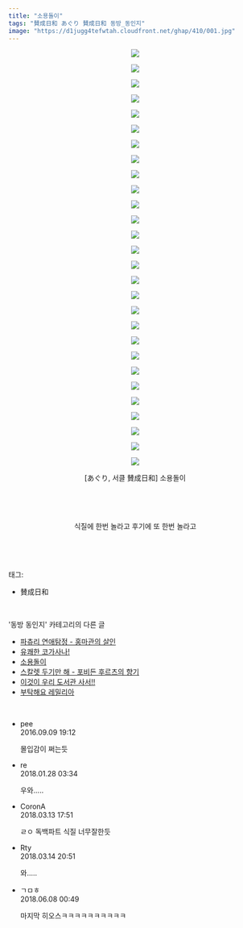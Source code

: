 ```yaml
---
title: "소용돌이"
tags: "賛成日和 あぐり 賛成日和 동방_동인지"
image: "https://d1jugg4tefwtah.cloudfront.net/ghap/410/001.jpg"
---
```

<div class="article">
<p style="text-align: center; clear: none; float: none;"><img src="{{ site.imgserver11 }}/ghap/410/001.jpg"/></p>
<p style="text-align: center; clear: none; float: none;"><img src="{{ site.imgserver11 }}/ghap/410/002.jpg"/></p>
<p style="text-align: center; clear: none; float: none;"><img src="{{ site.imgserver11 }}/ghap/410/003.jpg"/></p>
<p style="text-align: center; clear: none; float: none;"><img src="{{ site.imgserver11 }}/ghap/410/004.jpg"/></p>
<p style="text-align: center; clear: none; float: none;"><img src="{{ site.imgserver11 }}/ghap/410/005.jpg"/></p>
<p style="text-align: center; clear: none; float: none;"><img src="{{ site.imgserver11 }}/ghap/410/006.jpg"/></p>
<p style="text-align: center; clear: none; float: none;"><img src="{{ site.imgserver11 }}/ghap/410/007.jpg"/></p>
<p style="text-align: center; clear: none; float: none;"><img src="{{ site.imgserver11 }}/ghap/410/008.jpg"/></p>
<p style="text-align: center; clear: none; float: none;"><img src="{{ site.imgserver11 }}/ghap/410/009.jpg"/></p>
<p style="text-align: center; clear: none; float: none;"><img src="{{ site.imgserver11 }}/ghap/410/010.jpg"/></p>
<p style="text-align: center; clear: none; float: none;"><img src="{{ site.imgserver11 }}/ghap/410/011.jpg"/></p>
<p style="text-align: center; clear: none; float: none;"><img src="{{ site.imgserver11 }}/ghap/410/012.jpg"/></p>
<p style="text-align: center; clear: none; float: none;"><img src="{{ site.imgserver11 }}/ghap/410/013.jpg"/></p>
<p style="text-align: center; clear: none; float: none;"><img src="{{ site.imgserver11 }}/ghap/410/014.jpg"/></p>
<p style="text-align: center; clear: none; float: none;"><img src="{{ site.imgserver11 }}/ghap/410/015.jpg"/></p>
<p style="text-align: center; clear: none; float: none;"><img src="{{ site.imgserver11 }}/ghap/410/016.jpg"/></p>
<p style="text-align: center; clear: none; float: none;"><img src="{{ site.imgserver11 }}/ghap/410/017.jpg"/></p>
<p style="text-align: center; clear: none; float: none;"><img src="{{ site.imgserver11 }}/ghap/410/018.jpg"/></p>
<p style="text-align: center; clear: none; float: none;"><img src="{{ site.imgserver11 }}/ghap/410/019.jpg"/></p>
<p style="text-align: center; clear: none; float: none;"><img src="{{ site.imgserver11 }}/ghap/410/020.jpg"/></p>
<p style="text-align: center; clear: none; float: none;"><img src="{{ site.imgserver11 }}/ghap/410/021.jpg"/></p>
<p style="text-align: center; clear: none; float: none;"><img src="{{ site.imgserver11 }}/ghap/410/022.jpg"/></p>
<p style="text-align: center; clear: none; float: none;"><img src="{{ site.imgserver11 }}/ghap/410/023.jpg"/></p>
<p style="text-align: center; clear: none; float: none;"><img src="{{ site.imgserver11 }}/ghap/410/024.jpg"/></p>
<p style="text-align: center; clear: none; float: none;"><img src="{{ site.imgserver11 }}/ghap/410/025.jpg"/></p>
<p style="text-align: center; clear: none; float: none;"><img src="{{ site.imgserver11 }}/ghap/410/026.jpg"/></p>
<p style="text-align: center; clear: none; float: none;"><img src="{{ site.imgserver11 }}/ghap/410/027.jpg"/></p>
<p style="text-align: center; clear: none; float: none;"><img src="{{ site.imgserver11 }}/ghap/410/028.jpg"/></p>
<p style="text-align: center; clear: none; float: none;">[あぐり, 서클 賛成日和] 소용돌이</p>
<p style="text-align: center; clear: none; float: none;"><br/></p>
<p style="text-align: center; clear: none; float: none;"><br/></p>
<p style="text-align: center; clear: none; float: none;">식질에 한번 놀라고 후기에 또 한번 놀라고</p>
<p><br/></p>
</div><br/>
<div class="tagTrail">
<p>태그: </p>
<ul>
<li>賛成日和</li>
</ul>
</div><br/>
<div class="another">
<p>'동방 동인지' 카테고리의 다른 글</p>
<ul>
<li><a href="/ghap_412">파츄리 연애탐정 - 홍마관의 살인</a></li>
<li><a href="/ghap_411">유쾌한 코가사나!</a></li>
<li><a href="/ghap_410">소용돌이</a></li>
<li><a href="/ghap_409">스칼렛 두기만 해 - 포비든 후르츠의 향기</a></li>
<li><a href="/ghap_408">이것이 우리 도서관 사서!!</a></li>
<li><a href="/ghap_406">부탁해요 레밀리아</a></li>
</ul>
</div><br/>
<div class="cb_module cb_fluid">
<div class="cb_wrt cb_profile">
<div class="comment">
<ul>
<li class="cb_thumb_off" id="comment14802681">
<div class="cb_comment_area">
<div class="cb_info_area">
<div class="cb_section">
<span class="cb_nick_name">pee</span>
</div>
<div class="cb_section">
<span class="cb_date">2016.09.09 19:12 </span>
</div>
</div>
<div class="cb_dsc_comment">
<p class="cb_dsc">
											몰입감이 쩌는듯
										</p>
</div>
</div></li>
<li class="cb_thumb_off" id="comment15185189">
<div class="cb_comment_area">
<div class="cb_info_area">
<div class="cb_section">
<span class="cb_nick_name">re</span>
</div>
<div class="cb_section">
<span class="cb_date">2018.01.28 03:34 </span>
</div>
</div>
<div class="cb_dsc_comment">
<p class="cb_dsc">
											우와.....
										</p>
</div>
</div></li>
<li class="cb_thumb_off" id="comment15218927">
<div class="cb_comment_area">
<div class="cb_info_area">
<div class="cb_section">
<span class="cb_nick_name">CoronA</span>
</div>
<div class="cb_section">
<span class="cb_date">2018.03.13 17:51 </span>
</div>
</div>
<div class="cb_dsc_comment">
<p class="cb_dsc">
											ㄹㅇ 독백파트 식질 너무잘한듯
										</p>
</div>
</div></li>
<li class="cb_thumb_off" id="comment15219408">
<div class="cb_comment_area">
<div class="cb_info_area">
<div class="cb_section">
<span class="cb_nick_name">Rty</span>
</div>
<div class="cb_section">
<span class="cb_date">2018.03.14 20:51 </span>
</div>
</div>
<div class="cb_dsc_comment">
<p class="cb_dsc">
											와.....
										</p>
</div>
</div></li>
<li class="cb_thumb_off" id="comment15267877">
<div class="cb_comment_area">
<div class="cb_info_area">
<div class="cb_section">
<span class="cb_nick_name">ㄱㅁㅎ</span>
</div>
<div class="cb_section">
<span class="cb_date">2018.06.08 00:49 </span>
</div>
</div>
<div class="cb_dsc_comment">
<p class="cb_dsc">
											마지막 히오스ㅋㅋㅋㅋㅋㅋㅋㅋㅋㅋ
										</p>
</div>
</div></li>
</ul>
</div>
</div><!-- commentList close -->
</div><br/>
